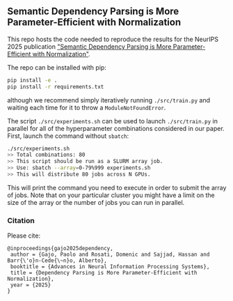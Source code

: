 ## Semantic Dependency Parsing is More Parameter-Efficient with Normalization

This repo hosts the code needed to reproduce the results for the NeurIPS 2025 publication ["Semantic Dependency Parsing is More Parameter-Efficient with Normalization"](https://neurips.cc/virtual/2025/poster/117860).

The repo can be installed with pip:
```bash
pip install -e .
pip install -r requirements.txt
```
although we recommend simply iteratively running ``./src/train.py`` and waiting each time for it to throw a ``ModuleNotFoundError``.

The script ``./src/experiments.sh`` can be used to launch ``./src/train.py`` in parallel for all of the hyperparameter combinations considered in our paper. First, launch the command without ``sbatch``:

```bash
./src/experiments.sh
>> Total combinations: 80
>> This script should be run as a SLURM array job.
>> Use: sbatch --array=0-79%999 experiments.sh
>> This will distribute 80 jobs across N GPUs.
```

This will print the command you need to execute in order to submit the array of jobs. Note that on your particular cluster you might have a limit on the size of the array or the number of jobs you can run in parallel.

### Citation

Please cite:
```
@inproceedings{gajo2025dependency,
 author = {Gajo, Paolo and Rosati, Domenic and Sajjad, Hassan and Barr{\'o}n-Cede{\~n}o, Alberto},
 booktitle = {Advances in Neural Information Processing Systems},
 title = {Dependency Parsing is More Parameter-Efficient with Normalization},
 year = {2025}
}
```
